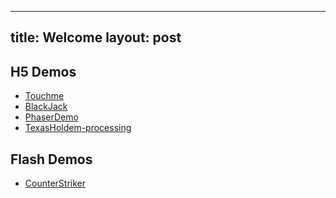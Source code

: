 
---
title: Welcome
layout: post
---

## H5 Demos
* [Touchme](EgretDemo-touchme.html)
* [BlackJack](BlackJack.html)
* [PhaserDemo](PhaserDemo0.html)
* [TexasHoldem-processing](https://adobeattheworld.github.io/Texas/)

## Flash Demos
* [CounterStriker](swf-cs.html)